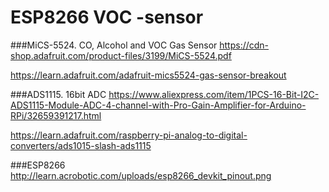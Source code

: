 # ESP8266 VOC -sensor


###MiCS-5524. CO, Alcohol and VOC Gas Sensor
https://cdn-shop.adafruit.com/product-files/3199/MiCS-5524.pdf

https://learn.adafruit.com/adafruit-mics5524-gas-sensor-breakout

###ADS1115. 16bit ADC
https://www.aliexpress.com/item/1PCS-16-Bit-I2C-ADS1115-Module-ADC-4-channel-with-Pro-Gain-Amplifier-for-Arduino-RPi/32659391217.html

https://learn.adafruit.com/raspberry-pi-analog-to-digital-converters/ads1015-slash-ads1115

###ESP8266
http://learn.acrobotic.com/uploads/esp8266_devkit_pinout.png

